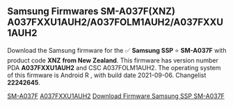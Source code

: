 <h2>Samsung Firmwares SM-A037F(XNZ) A037FXXU1AUH2/A037FOLM1AUH2/A037FXXU1AUH2</h2>
Download the Samsung firmware for the ✅ <strong>Samsung SSP </strong> ⭐ <strong>SM-A037F</strong> with product code <strong>XNZ</strong> <strong> from New Zealand</strong>. This firmware has version number PDA <strong>A037FXXU1AUH2</strong> and CSC A037FOLM1AUH2. The operating system of this firmware is Android R , with build date 2021-09-06. Changelist <strong>22242645</strong>.


[SM-A037F](https://samfirm.shop/samsung/model/SM-A037F)
[A037FXXU1AUH2](https://samfirm.shop/samsung/pda/A037FXXU1AUH2)
[Download Firmware Samsung SSP SM-A037F](https://samfirm.shop/samsung/firmware/454605)
